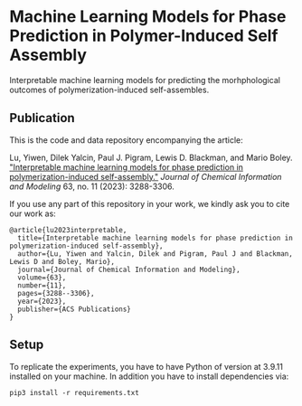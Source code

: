 # Machine Learning Models for Phase Prediction in Polymer-Induced Self Assembly

Interpretable machine learning models for predicting the morhphological outcomes of polymerization-induced self-assembles.

## Publication

This is the code and data repository encompanying the article:

Lu, Yiwen, Dilek Yalcin, Paul J. Pigram, Lewis D. Blackman, and Mario Boley. ["Interpretable machine learning models for phase prediction in polymerization-induced self-assembly."](https://pubs.acs.org/doi/full/10.1021/acs.jcim.3c00460) *Journal of Chemical Information and Modeling* 63, no. 11 (2023): 3288-3306.

If you use any part of this repository in your work, we kindly ask you to cite our work as:

```
@article{lu2023interpretable,
  title={Interpretable machine learning models for phase prediction in polymerization-induced self-assembly},
  author={Lu, Yiwen and Yalcin, Dilek and Pigram, Paul J and Blackman, Lewis D and Boley, Mario},
  journal={Journal of Chemical Information and Modeling},
  volume={63},
  number={11},
  pages={3288--3306},
  year={2023},
  publisher={ACS Publications}
}
```

## Setup
To replicate the experiments, you have to have Python of version at 3.9.11 installed on your machine. In addition you have to install dependencies via:

```
pip3 install -r requirements.txt
```
